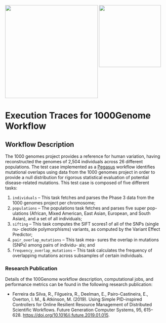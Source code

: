 <img src="https://workflowhub.org/assets/images/logo-horizontal.png" width="300" />
<img src="https://pegasus.isi.edu/wordpress/wp-content/uploads/2015/12/logo-dark.png" width=200 style="float: right" />

# Execution Traces for 1000Genome Workflow

## Workflow Description

The 1000 genomes project provides a reference for human variation, having reconstructed the genomes of 2,504 individuals across 26 different populations. The test case implemented as a [Pegasus](https://pegasus.isi.edu) workflow identifies mutational overlaps using data from the 1000 genomes project in order to provide a null distribution for rigorous statistical evaluation of potential disease-related mutations. This test case is composed of five different tasks:

  1. `individuals` – This task fetches and parses the Phase 3 data from the 1000 genomes project per chromosome;
  2. `populations` – The populations task fetches and parses five super pop- ulations (African, Mixed American, East Asian, European, and South Asian), and a set of all individuals;
  3. `sifting` – This task computes the SIFT scores1 of all of the SNPs (single nu- cleotide polymorphisms) variants, as computed by the Variant Effect Predictor;
  4. `pair_overlap_mutations` – This task mea- sures the overlap in mutations (SNPs) among pairs of individu- als; and
  5. `frequency_overlap_mutations` – This task calculates the frequency of overlapping mutations across subsamples of certain individuals.

### Research Publication

Details of the 100Genome workflow description, computational jobs, and performance metrics can be found in the following research publication:

- Ferreira da Silva, R., Filgueira, R., Deelman, E., Pairo-Castineira, E., Overton, I. M., & Atkinson, M. (2019). Using Simple PID-inspired Controllers for Online Resilient Resource Management of Distributed Scientific Workflows. Future Generation Computer Systems, 95, 615–628. https://doi.org/10.1016/j.future.2019.01.015.
